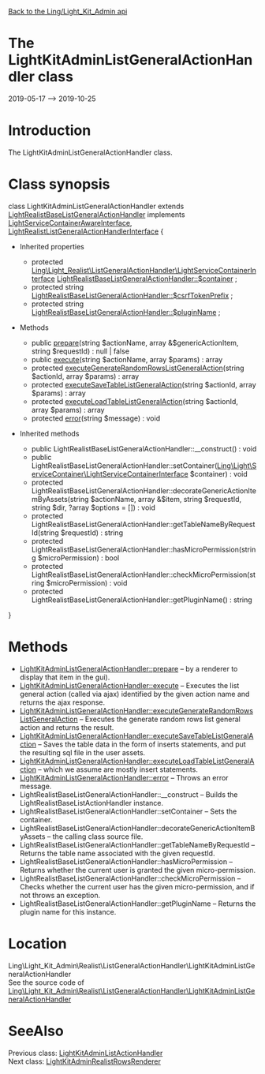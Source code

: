 [Back to the Ling/Light_Kit_Admin api](https://github.com/lingtalfi/Light_Kit_Admin/blob/master/doc/api/Ling/Light_Kit_Admin.md)



The LightKitAdminListGeneralActionHandler class
================
2019-05-17 --> 2019-10-25






Introduction
============

The LightKitAdminListGeneralActionHandler class.



Class synopsis
==============


class <span class="pl-k">LightKitAdminListGeneralActionHandler</span> extends [LightRealistBaseListGeneralActionHandler](https://github.com/lingtalfi/Light_Realist/blob/master/doc/api/Ling/Light_Realist/ListGeneralActionHandler/LightRealistBaseListGeneralActionHandler.md) implements [LightServiceContainerAwareInterface](https://github.com/lingtalfi/Light/blob/master/doc/api/Ling/Light/ServiceContainer/LightServiceContainerAwareInterface.md), [LightRealistListGeneralActionHandlerInterface](https://github.com/lingtalfi/Light_Realist/blob/master/doc/api/Ling/Light_Realist/ListGeneralActionHandler/LightRealistListGeneralActionHandlerInterface.md) {

- Inherited properties
    - protected [Ling\Light_Realist\ListGeneralActionHandler\LightServiceContainerInterface](https://github.com/lingtalfi/Light_Realist/blob/master/doc/api/Ling/Light_Realist/ListGeneralActionHandler/LightServiceContainerInterface.md) [LightRealistBaseListGeneralActionHandler::$container](#property-container) ;
    - protected string [LightRealistBaseListGeneralActionHandler::$csrfTokenPrefix](#property-csrfTokenPrefix) ;
    - protected string [LightRealistBaseListGeneralActionHandler::$pluginName](#property-pluginName) ;

- Methods
    - public [prepare](https://github.com/lingtalfi/Light_Kit_Admin/blob/master/doc/api/Ling/Light_Kit_Admin/Realist/ListGeneralActionHandler/LightKitAdminListGeneralActionHandler/prepare.md)(string $actionName, array &$genericActionItem, string $requestId) : null | false
    - public [execute](https://github.com/lingtalfi/Light_Kit_Admin/blob/master/doc/api/Ling/Light_Kit_Admin/Realist/ListGeneralActionHandler/LightKitAdminListGeneralActionHandler/execute.md)(string $actionName, array $params) : array
    - protected [executeGenerateRandomRowsListGeneralAction](https://github.com/lingtalfi/Light_Kit_Admin/blob/master/doc/api/Ling/Light_Kit_Admin/Realist/ListGeneralActionHandler/LightKitAdminListGeneralActionHandler/executeGenerateRandomRowsListGeneralAction.md)(string $actionId, array $params) : array
    - protected [executeSaveTableListGeneralAction](https://github.com/lingtalfi/Light_Kit_Admin/blob/master/doc/api/Ling/Light_Kit_Admin/Realist/ListGeneralActionHandler/LightKitAdminListGeneralActionHandler/executeSaveTableListGeneralAction.md)(string $actionId, array $params) : array
    - protected [executeLoadTableListGeneralAction](https://github.com/lingtalfi/Light_Kit_Admin/blob/master/doc/api/Ling/Light_Kit_Admin/Realist/ListGeneralActionHandler/LightKitAdminListGeneralActionHandler/executeLoadTableListGeneralAction.md)(string $actionId, array $params) : array
    - protected [error](https://github.com/lingtalfi/Light_Kit_Admin/blob/master/doc/api/Ling/Light_Kit_Admin/Realist/ListGeneralActionHandler/LightKitAdminListGeneralActionHandler/error.md)(string $message) : void

- Inherited methods
    - public LightRealistBaseListGeneralActionHandler::__construct() : void
    - public LightRealistBaseListGeneralActionHandler::setContainer([Ling\Light\ServiceContainer\LightServiceContainerInterface](https://github.com/lingtalfi/Light/blob/master/doc/api/Ling/Light/ServiceContainer/LightServiceContainerInterface.md) $container) : void
    - protected LightRealistBaseListGeneralActionHandler::decorateGenericActionItemByAssets(string $actionName, array &$item, string $requestId, string $dir, ?array $options = []) : void
    - protected LightRealistBaseListGeneralActionHandler::getTableNameByRequestId(string $requestId) : string
    - protected LightRealistBaseListGeneralActionHandler::hasMicroPermission(string $microPermission) : bool
    - protected LightRealistBaseListGeneralActionHandler::checkMicroPermission(string $microPermission) : void
    - protected LightRealistBaseListGeneralActionHandler::getPluginName() : string

}






Methods
==============

- [LightKitAdminListGeneralActionHandler::prepare](https://github.com/lingtalfi/Light_Kit_Admin/blob/master/doc/api/Ling/Light_Kit_Admin/Realist/ListGeneralActionHandler/LightKitAdminListGeneralActionHandler/prepare.md) &ndash; by a renderer to display that item in the gui).
- [LightKitAdminListGeneralActionHandler::execute](https://github.com/lingtalfi/Light_Kit_Admin/blob/master/doc/api/Ling/Light_Kit_Admin/Realist/ListGeneralActionHandler/LightKitAdminListGeneralActionHandler/execute.md) &ndash; Executes the list general action (called via ajax) identified by the given action name and returns the ajax response.
- [LightKitAdminListGeneralActionHandler::executeGenerateRandomRowsListGeneralAction](https://github.com/lingtalfi/Light_Kit_Admin/blob/master/doc/api/Ling/Light_Kit_Admin/Realist/ListGeneralActionHandler/LightKitAdminListGeneralActionHandler/executeGenerateRandomRowsListGeneralAction.md) &ndash; Executes the generate random rows list general action and returns the result.
- [LightKitAdminListGeneralActionHandler::executeSaveTableListGeneralAction](https://github.com/lingtalfi/Light_Kit_Admin/blob/master/doc/api/Ling/Light_Kit_Admin/Realist/ListGeneralActionHandler/LightKitAdminListGeneralActionHandler/executeSaveTableListGeneralAction.md) &ndash; Saves the table data in the form of inserts statements, and put the resulting sql file in the user assets.
- [LightKitAdminListGeneralActionHandler::executeLoadTableListGeneralAction](https://github.com/lingtalfi/Light_Kit_Admin/blob/master/doc/api/Ling/Light_Kit_Admin/Realist/ListGeneralActionHandler/LightKitAdminListGeneralActionHandler/executeLoadTableListGeneralAction.md) &ndash; which we assume are mostly insert statements.
- [LightKitAdminListGeneralActionHandler::error](https://github.com/lingtalfi/Light_Kit_Admin/blob/master/doc/api/Ling/Light_Kit_Admin/Realist/ListGeneralActionHandler/LightKitAdminListGeneralActionHandler/error.md) &ndash; Throws an error message.
- LightRealistBaseListGeneralActionHandler::__construct &ndash; Builds the LightRealistBaseListActionHandler instance.
- LightRealistBaseListGeneralActionHandler::setContainer &ndash; Sets the container.
- LightRealistBaseListGeneralActionHandler::decorateGenericActionItemByAssets &ndash; the calling class source file.
- LightRealistBaseListGeneralActionHandler::getTableNameByRequestId &ndash; Returns the table name associated with the given requestId.
- LightRealistBaseListGeneralActionHandler::hasMicroPermission &ndash; Returns whether the current user is granted the given micro-permission.
- LightRealistBaseListGeneralActionHandler::checkMicroPermission &ndash; Checks whether the current user has the given micro-permission, and if not throws an exception.
- LightRealistBaseListGeneralActionHandler::getPluginName &ndash; Returns the plugin name for this instance.





Location
=============
Ling\Light_Kit_Admin\Realist\ListGeneralActionHandler\LightKitAdminListGeneralActionHandler<br>
See the source code of [Ling\Light_Kit_Admin\Realist\ListGeneralActionHandler\LightKitAdminListGeneralActionHandler](https://github.com/lingtalfi/Light_Kit_Admin/blob/master/Realist/ListGeneralActionHandler/LightKitAdminListGeneralActionHandler.php)



SeeAlso
==============
Previous class: [LightKitAdminListActionHandler](https://github.com/lingtalfi/Light_Kit_Admin/blob/master/doc/api/Ling/Light_Kit_Admin/Realist/ListActionHandler/LightKitAdminListActionHandler.md)<br>Next class: [LightKitAdminRealistRowsRenderer](https://github.com/lingtalfi/Light_Kit_Admin/blob/master/doc/api/Ling/Light_Kit_Admin/Realist/Rendering/LightKitAdminRealistRowsRenderer.md)<br>
